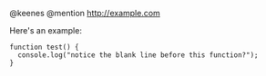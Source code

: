 @keenes
@mention
http://example.com


Here's an example:

```
function test() {
  console.log("notice the blank line before this function?");
}

